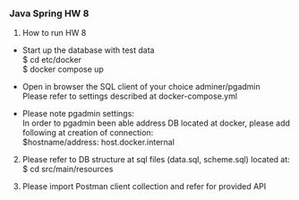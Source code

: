 ### Java Spring HW 8    
1. How to run HW 8
- Start up the database with test data    
$ cd etc/docker    
$ docker compose up    
    
- Open in browser the SQL client of your choice adminer/pgadmin    
Please refer to settings described at docker-compose.yml    
    
- Please note pgadmin settings:     
In order to pgadmin been able address DB located at docker, please add following at creation of connection:    
$hostname/address: host.docker.internal       

2. Please refer to DB structure at sql files (data.sql, scheme.sql) located at:     
$ cd src/main/resources

3. Please import Postman client collection and refer for provided API    



